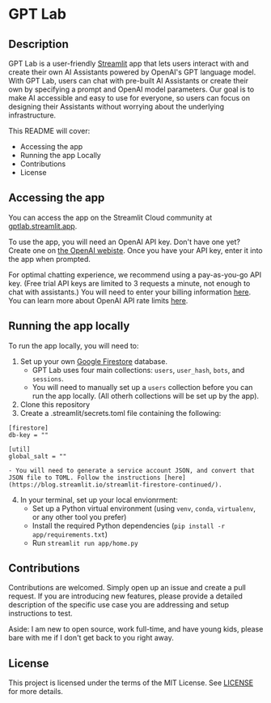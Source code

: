 # GPT Lab 

## Description 
GPT Lab is a user-friendly [Streamlit](https://streamlit.io) app that lets users interact with and create their own AI Assistants powered by OpenAI's GPT language model. With GPT Lab, users can chat with pre-built AI Assistants or create their own by specifying a prompt and OpenAI model parameters. Our goal is to make AI accessible and easy to use for everyone, so users can focus on designing their Assistants without worrying about the underlying infrastructure.

This README will cover: 
- Accessing the app
- Running the app Locally
- Contributions
- License

## Accessing the app 
You can access the app on the Streamlit Cloud community at [gptlab.streamlit.app](https://gptlab.streamlit.app/). 

To use the app, you will need an OpenAI API key. Don't have one yet? Create one on [the OpenAI webiste](https://platform.openai.com/account/api-keys). Once you have your API key, enter it into the app when prompted. 

For optimal chatting experience, we recommend using a pay-as-you-go API key. (Free trial API keys are limited to 3 requests a minute, not enough to chat with assistants.) You will need to enter your billing information [here](https://platform.openai.com/account/billing/overview). You can learn more about OpenAI API rate limits [here](https://platform.openai.com/docs/guides/rate-limits/overview).

## Running the app locally 

To run the app locally, you will need to: 

1. Set up your own [Google Firestore](https://firebase.google.com/docs/firestore) database. 
    - GPT Lab uses four main collections: `users`, `user_hash`, `bots`, and `sessions`.
    - You will need to manually set up a `users` collection before you can run the app locally. (All otherh collections will be set up by the app). 
2. Clone this repository
3. Create a .streamlit/secrets.toml file containing the following:
```
[firestore]
db-key = ""

[util]
global_salt = ""
```

    - You will need to generate a service account JSON, and convert that JSON file to TOML. Follow the instructions [here](https://blog.streamlit.io/streamlit-firestore-continued/). 

4. In your terminal, set up your local envionrment: 
    - Set up a Python virtual environment (using `venv`, `conda`, `virtualenv`, or any other tool you prefer)
    - Install the required Python dependencies (`pip install -r app/requirements.txt`)
    - Run `streamlit run app/home.py`

## Contributions
Contributions are welcomed. Simply open up an issue and create a pull request. If you are introducing new features, please provide a detailed description of the specific use case you are addressing and setup instructions to test. 

Aside: I am new to open source, work full-time,  and have young kids, please bare with me if I don't get back to you right away. 

## License
This project is licensed under the terms of the MIT License. See [LICENSE](LICENSE) for more details.

